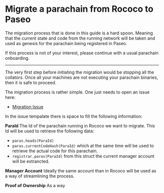 # Migrate a parachain from Rococo to Paseo

The migration process that is done in this guide is a hard spoon. Meaning that
the current state and code from the running network will be taken and used as
genesis for the parachain being registered in Paseo.

If this process is not of your interest, please continue with a usual parachain
onboarding.

---

The very first step before initiating the migration would be stopping all the collators.
Once all your machines are not executing your parachain binaries, then it is safe to proceed.

The migration process is rather simple. One just needs to open an issue here:

- [Migration Issue]()

In the issue tempalate there is space to fill the following information:

**ParaId**
The Id of the parachain running in Rococo we want to migrate. This Id will be used to
retrieve the following data:
- `paras.heads(ParaId)` 
- `paras.currentCodeHash(ParaId)` which at the same time will be used to retrieve the actual code
for this parachain.
- `registrar.paras(ParaId)` from this struct the current manager account will be extrancted.

**Manager Account**
Ideally the same account than in Rococo will be used as a way of streamlining the process.

**Proof of Ownership**
As a way